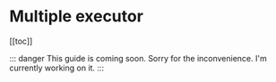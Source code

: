 # Multiple executor

[[toc]]

::: danger This guide is coming soon.
Sorry for the inconvenience. I'm currently working on it.
:::
